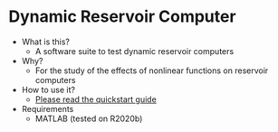 # Dynamic Reservoir Computer

* What is this?
    * A software suite to test dynamic reservoir computers
* Why?
    * For the study of the effects of nonlinear functions on reservoir computers
* How to use it?
    * [Please read the quickstart guide](docs/quickstart.md)
* Requirements
    * MATLAB (tested on R2020b)